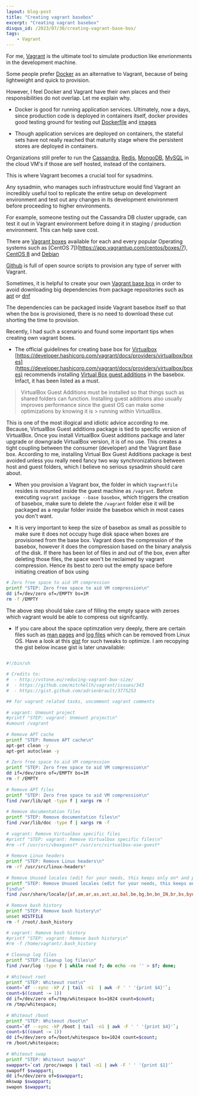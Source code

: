 ```yaml
---
layout: blog-post
title: "Creating vagrant basebox"
excerpt: "Creating vagrant basebox"
disqus_id: /2023/07/30/creating-vagrant-base-box/
tags:
    - Vagrant
---
```


For me, [Vagrant](https://www.vagrantup.com/) is the ultimate tool to simulate production like envrionments in the development machine.

Some people prefer [Docker](https://www.docker.com/) as an alternative to Vagrant, because of being lightweight and quick to provision.

However, I feel Docker and Vagrant have their own places and their responsibilities do not overlap. Let me explain why.

* Docker is good for running application services. Ultimately, now a days, since production code is deployed in containers itself, docker provides good testing ground for testing out [Dockerfile](https://docs.docker.com/engine/reference/builder/) and [images](https://docs.docker.com/engine/reference/commandline/images/)

* Though application services are deployed on containers, the stateful sets have not really reached that maturity stage where the persistent stores are deployed in containers.

Organizations still prefer to run the [Cassandra](https://cassandra.apache.org/_/index.html), [Redis](https://redis.io/), [MongoDB](https://www.mongodb.com/), [MySQL](https://www.mysql.com/) in the cloud VM's  if those are self hosted, instead of the containers.

This is where Vagrant becomes a crucial tool for sysadmins.

Any sysadmin, who manages such infrastructure would find Vagrant an incredibly useful tool to replicate the entire setup on development environment and test out any changes in its development environment before proceeding to higher environments.

For example, someone testing out the Cassandra DB cluster upgrade, can test it out in Vagrant environment before doing it in staging / production environment. This can help save cost.

There are [Vagrant boxes](https://app.vagrantup.com/boxes/search) available for each and every popular Operating systems such as [CentOS 7])(https://app.vagrantup.com/centos/boxes/7), [CentOS 8](https://app.vagrantup.com/generic/boxes/centos8) and [Debian](https://app.vagrantup.com/debian/boxes/jessie64)


[Github](https://github.com/search?q=vagrant+mysql&type=repositories) is full of open source scripts to provision any type of server with Vagrant.

Sometimes, it is helpful to create your own [Vagrant base box](https://developer.hashicorp.com/vagrant/docs/boxes/base) in order to avoid downloading big dependencies from package repositories such as [apt](https://wiki.debian.org/apt-get#:~:text=apt%2Dget%20is%20a%20tool,part%20of%20the%20DebianPackageManagement%20system.) or [dnf](https://access.redhat.com/documentation/en-us/red_hat_enterprise_linux/9/html-single/managing_software_with_the_dnf_tool/index)

The dependencies can be packaged inside Vagrant basebox itself so that when the box is provisioned, there is no need to download these cut shorting the time to provision.

Recently, I had such a scenario and found some important tips when creating own vagrant boxes.

* The official guidelines for creating base box for [Virtualbox](https://www.virtualbox.org/)  [https://developer.hashicorp.com/vagrant/docs/providers/virtualbox/boxes](https://developer.hashicorp.com/vagrant/docs/providers/virtualbox/boxes) recommends installing [Virtual Box guest additions](https://www.virtualbox.org/manual/ch04.html) in the basebox. Infact, it has been listed as a must.

> VirtualBox Guest Additions must be installed so that things such as shared folders can function. Installing guest additions also usually improves performance since the guest OS can make some optimizations by knowing it is > running within VirtualBox.

This is one of the most illogical and idiotic advice according to me. Because, VirtualBox Guest additions package is tied to specific version of VirtualBox. Once you install VirtualBox Guest additions package and later upgrade or downgrade VirtualBox version, it is of no use. This creates a tight coupling between the consumer (developer) and the Vagrant Base box. According to me, installing Virtual Box Guest Additions package is best avoided unless you really need fancy two way synchronizations between host and guest folders, which I believe no serious sysadmin should care about.


* When you provision a Vagrant box, the folder in which `Vagrantfile` resides is mounted inside the guest machine as `/vagrant`. Before executing `vagrant package --base basebox`, which triggers the creation of basebox, make sure to delete the `/vagrant` folder else it will be packaged as a regular folder inside the basebox which in most cases you don't want.

* It is very important to keep the size of basebox as small as possible to make sure it does not occupy huge disk space when boxes are provisioned from the base box. Vagrant does the compression of the basebox, however it does the compression based on the binary analysis of the disk. If there has been lot of files in and out of the box, even after deleting those files, the space won't be reclaimed by vagrant compression. Hence its best to zero out the empty space before initiating creation of box using

```bash
# Zero free space to aid VM compression
printf "STEP: Zero free space to aid VM compression\n"
dd if=/dev/zero of=/EMPTY bs=1M
rm -f /EMPTY
```
The above step should take care of filling the empty space with zeroes which vagrant would be able to compress out signifcantly.

* If you care about the space optimzation very deeply, there are certain files such as [man pages](https://www.kernel.org/doc/man-pages/) and [log files](https://en.wikipedia.org/wiki/Logging_(computing)) which can be removed from Linux OS. Have a look at this [gist](https://gist.github.com/carlessanagustin/2fb92e88f2068300a2ed) for such tweaks to optimize. I am recopying the gist below incase gist is later unavailable:

```bash

#!/bin/sh
 
# Credits to:
#  - http://vstone.eu/reducing-vagrant-box-size/
#  - https://github.com/mitchellh/vagrant/issues/343
#  - https://gist.github.com/adrienbrault/3775253

## for vagrant related tasks, uncomment vagrant comments
 
# vagrant: Unmount project
#printf "STEP: vagrant: Unmount project\n"
#umount /vagrant
 
# Remove APT cache
printf "STEP: Remove APT cache\n"
apt-get clean -y
apt-get autoclean -y
 
# Zero free space to aid VM compression
printf "STEP: Zero free space to aid VM compression\n"
dd if=/dev/zero of=/EMPTY bs=1M
rm -f /EMPTY
 
# Remove APT files
printf "STEP: Zero free space to aid VM compression\n"
find /var/lib/apt -type f | xargs rm -f
 
# Remove documentation files
printf "STEP: Remove documentation files\n"
find /var/lib/doc -type f | xargs rm -f
 
# vagrant: Remove Virtualbox specific files
#printf "STEP: vagrant: Remove Virtualbox specific files\n"
#rm -rf /usr/src/vboxguest* /usr/src/virtualbox-ose-guest*
 
# Remove Linux headers
printf "STEP: Remove Linux headers\n"
rm -rf /usr/src/linux-headers*
 
# Remove Unused locales (edit for your needs, this keeps only en* and pt_BR)
printf "STEP: Remove Unused locales (edit for your needs, this keeps only en* and pt_BR)
find\n" 
find /usr/share/locale/{af,am,ar,as,ast,az,bal,be,bg,bn,bn_IN,br,bs,byn,ca,cr,cs,csb,cy,da,de,de_AT,dz,el,en_AU,en_CA,eo,es,et,et_EE,eu,fa,fi,fo,fr,fur,ga,gez,gl,gu,haw,he,hi,hr,hu,hy,id,is,it,ja,ka,kk,km,kn,ko,kok,ku,ky,lg,lt,lv,mg,mi,mk,ml,mn,mr,ms,mt,nb,ne,nl,nn,no,nso,oc,or,pa,pl,ps,qu,ro,ru,rw,si,sk,sl,so,sq,sr,sr*latin,sv,sw,ta,te,th,ti,tig,tk,tl,tr,tt,ur,urd,ve,vi,wa,wal,wo,xh,zh,zh_HK,zh_CN,zh_TW,zu} -type d -delete
 
# Remove bash history
printf "STEP: Remove bash history\n"
unset HISTFILE
rm -f /root/.bash_history

# vagrant: Remove bash history
#printf "STEP: vagrant: Remove bash history\n"
#rm -f /home/vagrant/.bash_history
 
# Cleanup log files
printf "STEP: Cleanup log files\n"
find /var/log -type f | while read f; do echo -ne '' > $f; done;
 
# Whiteout root
printf "STEP: Whiteout root\n"
count=`df --sync -kP / | tail -n1  | awk -F ' ' '{print $4}'`;
count=$((count -= 1))
dd if=/dev/zero of=/tmp/whitespace bs=1024 count=$count;
rm /tmp/whitespace;
 
# Whiteout /boot
printf "STEP: Whiteout /boot\n"
count=`df --sync -kP /boot | tail -n1 | awk -F ' ' '{print $4}'`;
count=$((count -= 1))
dd if=/dev/zero of=/boot/whitespace bs=1024 count=$count;
rm /boot/whitespace;
 
# Whiteout swap 
printf "STEP: Whiteout swap\n"
swappart=`cat /proc/swaps | tail -n1 | awk -F ' ' '{print $1}'`
swapoff $swappart;
dd if=/dev/zero of=$swappart;
mkswap $swappart;
swapon $swappart;

```